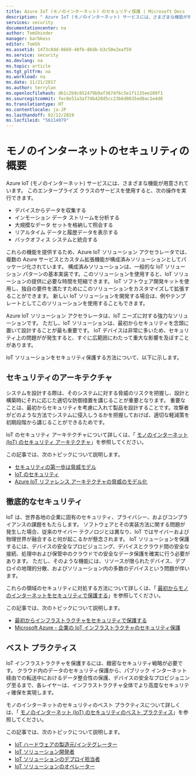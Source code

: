 ```yaml
---
title: Azure IoT (モノのインターネット) のセキュリティ保護 | Microsoft Docs
description: " Azure IoT (モノのインターネット) サービスには、さまざまな機能が用意されています。 この記事では、Azure の IoT ソリューションをセキュリティで保護する方法について説明します。 "
services: security
documentationcenter: na
author: TomShinder
manager: barbkess
editor: TomSh
ms.assetid: 1473c8dd-8669-48fb-86db-b3c50e2eaf59
ms.service: security
ms.devlang: na
ms.topic: article
ms.tgt_pltfrm: na
ms.workload: na
ms.date: 11/21/2017
ms.author: terrylan
ms.openlocfilehash: db1c2b9c852479b9af3674f6c5e1f1135ee289f1
ms.sourcegitcommit: fec0e51a3af74b428d5cc23b6d0835ed0ac1e4d8
ms.translationtype: HT
ms.contentlocale: ja-JP
ms.lasthandoff: 02/12/2019
ms.locfileid: "56114079"
---
```

# <a name="internet-of-things-security-overview"></a>モノのインターネットのセキュリティの概要
Azure IoT (モノのインターネット) サービスには、さまざまな機能が用意されています。 このエンタープライズ クラスのサービスを使用すると、次の操作を実行できます。

* デバイスからデータを収集する
* インモーション データ ストリームを分析する
* 大規模なデータ セットを格納して照会する
* リアルタイム データと履歴データを表示する
* バックオフィス システムと統合する

これらの機能を提供するため、Azure IoT ソリューション アクセラレータでは、複数の Azure サービスとカスタム拡張機能が構成済みソリューションとしてパッケージ化されています。 構成済みソリューションは、一般的な IoT ソリューション パターンの基本実装です。このソリューションを使用すると、IoT ソリューションの提供に必要な時間を短縮できます。 IoT ソフトウェア開発キットを使用し、独自の要件を満たすためにこのソリューションをカスタマイズして拡張することができます。 新しい IoT ソリューションを開発する場合は、例やテンプレートとしてこのソリューションを使用することもできます。

Azure IoT ソリューション アクセラレータは、IoT ニーズに対する強力なソリューションです。 ただし、IoT ソリューションは、最初からセキュリティを念頭に置いて設計することが最も重要です。 IoT デバイスは非常に多いため、セキュリティ上の問題がが発生すると、すぐに広範囲にわたって重大な影響を及ぼすことがあります。

IoT ソリューションをセキュリティ保護する方法について、以下に示します。

## <a name="security-architecture"></a>セキュリティのアーキテクチャ
システムを設計する際は、そのシステムに対する脅威のリスクを把握し、設計と構築時にそれに応じた適切な防御措置を講じることが重要となります。 重要なことは、最初からセキュリティを考慮に入れて製品を設計することです。攻撃者がどのような方法でシステムに侵入しうるかを把握しておけば、適切な軽減策を初期段階から講じることができるためです。

IoT のセキュリティ アーキテクチャについて詳しくは、「 [モノのインターネット (IoT) のセキュリティ アーキテクチャ](/azure/iot-fundamentals/iot-security-architecture)」を参照してください。

この記事では、次のトピックについて説明します。

* [セキュリティの第一歩は脅威モデル](/azure/iot-fundamentals/iot-security-architecture#security-starts-with-a-threat-model)
* [IoT のセキュリティ](/azure/iot-fundamentals/iot-security-architecture#security-in-iot)
* [Azure IoT リファレンス アーキテクチャの脅威のモデル化](/azure/iot-fundamentals/iot-security-architecture)

## <a name="security-from-the-ground-up"></a>徹底的なセキュリティ
IoT は、世界各地の企業に固有のセキュリティ、プライバシー、およびコンプライアンスの課題をもたらします。 ソフトウェアとその実装方法に関する問題が発生した場合、従来のサイバー テクノロジとは異なり、IoT ではサイバーおよび物理世界が融合すると何が起こるかが懸念されます。 IoT ソリューションを保護するには、デバイスの安全なプロビジョニング、デバイスとクラウド間の安全な接続、処理中および保管中のクラウドでの安全なデータ保護を確実に行う必要があります。 ただし、そのような機能には、リソースが限られたデバイス、デプロイの地理的分散、およびソリューション内の多数のデバイスという問題が伴います。

これらの領域のセキュリティに対処する方法について詳しくは、「 [最初からモノのインターネットをセキュリティで保護する](/azure/iot-fundamentals/iot-security-ground-up)」を参照してください。

この記事では、次のトピックについて説明します。

* [最初からインフラストラクチャをセキュリティで保護する](/azure/iot-fundamentals/iot-security-ground-up#secure-infrastructure-from-the-ground-up)
* [Microsoft Azure - 企業の IoT インフラストラクチャのセキュリティ保護](/azure/iot-fundamentals/iot-security-ground-up#microsoft-azure---secure-iot-infrastructure-for-your-business)

## <a name="best-practices"></a>ベスト プラクティス
IoT インフラストラクチャを保護するには、緻密なセキュリティ戦略が必要です。 クラウド内のデータのセキュリティ保護から、パブリック インターネット経由での転送中におけるデータ整合性の保護、デバイスの安全なプロビジョニング至るまで、各レイヤーは、インフラストラクチャ全体でより高度なセキュリティ確保を実現します。

モノのインターネットのセキュリティのベスト プラクティスについて詳しくは、「 [モノのインターネット (IoT) のセキュリティのベスト プラクティス](/azure/iot-fundamentals/iot-security-best-practices)」を参照してください。

この記事では、次のトピックについて説明します。

* [IoT ハードウェアの製造元/インテグレーター](/azure/iot-fundamentals/iot-security-best-practices#iot-hardware-manufacturerintegrator)
* [IoT ソリューション開発者](/azure/iot-fundamentals/iot-security-best-practices#iot-solution-developer)
* [IoT ソリューションのデプロイ担当者](/azure/iot-fundamentals/iot-security-best-practices#iot-solution-deployer)
* [IoT ソリューションのオペレーター](/azure/iot-fundamentals/iot-security-best-practices#iot-solution-operator)
